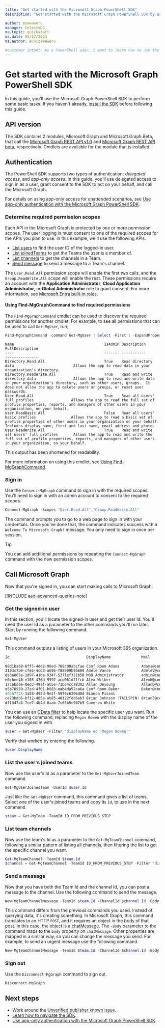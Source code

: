 ```yaml
---
title: "Get started with the Microsoft Graph PowerShell SDK"
description: "Get started with the Microsoft Graph PowerShell SDK by using it perform some basic tasks."

author: msewaweru
manager: CelesteDG
ms.topic: quickstart
ms.date: 05/17/2023
ms.author: eunicewaweru

#customer intent: As a PowerShell user, I want to learn how to use the Microsoft Graph PowerShell SDK, so that I can perform basic tasks using the Microsoft Graph REST API and authenticate with delegated access.
---
```


# Get started with the Microsoft Graph PowerShell SDK

In this guide, you'll use the Microsoft Graph PowerShell SDK to perform some basic tasks. If you haven't already, [install the SDK](installation.md) before following this guide.

## API version

The SDK contains 2 modules, Microsoft.Graph and Microsoft.Graph.Beta, that call the [Microsoft Graph REST API v1.0](/graph/api/overview?view=graph-rest-1.0&preserve-view=true) and [Microsoft Graph REST API beta](/graph/api/overview?view=graph-rest-beta&preserve-view=true), respectively. Cmdlets are available for the module that is installed.

## Authentication

The PowerShell SDK supports two types of authentication: *delegated access*, and *app-only access*. In this guide, you'll use delegated access to sign in as a user, grant consent to the SDK to act on your behalf, and call the Microsoft Graph.

For details on using app-only access for unattended scenarios, see [Use app-only authentication with the Microsoft Graph PowerShell SDK](app-only.md).

### Determine required permission scopes

Each API in the Microsoft Graph is protected by one or more permission scopes. The user logging in must consent to one of the required scopes for the APIs you plan to use. In this example, we'll use the following APIs.

- [List users](/graph/api/user-list?view=graph-rest-1.0&preserve-view=true) to find the user ID of the logged-in user.
- [List joinedTeams](/graph/api/user-list-joinedteams?view=graph-rest-1.0&preserve-view=true) to get the Teams the user is a member of.
- [List channels](/graph/api/channel-list?view=graph-rest-1.0&preserve-view=true) to get the channels in a Team.
- [Send message](/graph/api/channel-post-messages?view=graph-rest-1.0&preserve-view=true) to send a message to a Team's channel.

The `User.Read.All` permission scope will enable the first two calls, and the `Group.ReadWrite.All` scope will enable the rest. These permissions require an account with the **Application Administrator**, **Cloud Application Administrator**, or **Global Administrator** role to grant consent. For more information, see [Microsoft Entra built-in roles](/entra/identity/role-based-access-control/permissions-reference).

#### Using Find-MgGraphCommand to find required permissions

The `Find-MgGraphCommand` cmdlet can be used to discover the required permissions for another cmdlet. For example, to see all permissions that can be used to call `Get-MgUser`, run;

```powershell
Find-MgGraphCommand -command Get-MgUser | Select -First 1 -ExpandProperty Permissions
```

```Output
Name                                         IsAdmin Description                                   FullDescription
----                                         ------- -----------                                   ---------------
Directory.Read.All                           True    Read directory data                           Allows the app to read data in your organization's directory.
Directory.ReadWrite.All                      True    Read and write directory data                 Allows the app to read and write data in your organization's directory, such as other users, groups.  It does not allow the app to delete users or groups, or reset user passwords.
User.Read.All                                True    Read all users' full profiles                 Allows the app to read the full set of profile properties, reports, and managers of other users in your organization, on your behalf.
User.ReadBasic.All                           False   Read all users' basic profiles                Allows the app to read a basic set of profile properties of other users in your organization on your behalf. Includes display name, first and last name, email address and photo.
User.ReadWrite.All                           True    Read and write all users' full profiles       Allows the app to read and write the full set of profile properties, reports, and managers of other users in your organization, on your behalf.
```

This output has been shortened for readability.

For more information on using this cmdlet, see [Using Find-MgGraphCommand](find-mg-graph-command.md).

### Sign in

Use the `Connect-MgGraph` command to sign in with the required scopes. You'll need to sign in with an admin account to consent to the required scopes.

```powershell
Connect-MgGraph -Scopes "User.Read.All","Group.ReadWrite.All"
```

The command prompts you to go to a web page to sign in with your credentials. Once you've done that, the command indicates success with a `Welcome To Microsoft Graph!` message. You only need to sign in once per session.

> [!TIP]
> You can add additional permissions by repeating the `Connect-MgGraph` command with the new permission scopes.

## Call Microsoft Graph

Now that you're signed in, you can start making calls to Microsoft Graph.

[!INCLUDE [aad-advanced-queries-note](../includes/aad-advanced-queries-note.md)]

### Get the signed-in user

In this section, you'll locate the signed-in user and get their user Id. You'll need the user Id as a parameter to the other commands you'll run later. Start by running the following command.

```powershell
Get-MgUser
```

This command outputs a listing of users in your Microsoft 365 organization.

```powershell
Id                                   DisplayName              Mail                                  UserPrincipalName
--                                   -----------              ----                                  -----------------
88d1ba68-8ff5-4de2-90ed-768c00abcfae Conf Room Adams          Adams@contoso.onmicrosoft.com         Adams@contoso.…
3103c7b9-cfe6-4cd3-a696-f88909b9a609 Adele Vance              AdeleV@contoso.OnMicrosoft.com        AdeleV@contoso…
da3a885e-2d97-41de-9347-5271ef321b58 MOD Administrator        admin@contoso.OnMicrosoft.com         admin@contoso.…
e0c6ee40-e105-476d-9597-acd061d21fcb Alex Wilber              AlexW@contoso.OnMicrosoft.com         AlexW@contoso.…
17c6bdee-8ed3-49af-a65e-71b64cca8382 Allan Deyoung            AllanD@contoso.OnMicrosoft.com        AllanD@contoso…
e5b78950-27cd-4f01-b083-eab4da97ca6a Conf Room Baker          Baker@contoso.onmicrosoft.com         Baker@contoso.…
40467725-1a58-495d-9e2f-5970c6306d8d Bianca Pisani                                                  BiancaP@contoso…
ce73bdb5-bf12-405e-ab85-40122fdd6eb7 Brian Johnson (TAILSPIN) BrianJ@contoso.onmicrosoft.com        BrianJ@contoso…
df1347a3-7ce7-4b4d-8aab-7c65b5c907b9 Cameron White                                                  CameronW@contoso…
```

You can use an [OData filter](use-query-parameters.md#filter-parameter) to help locate the specific user you want. Run the following command, replacing `Megan Bowen` with the display name of the user you signed in with.

```powershell
$user = Get-MgUser -Filter "displayName eq 'Megan Bowen'"
```

Verify that worked by entering the following.

```powershell
$user.DisplayName
```

### List the user's joined teams

Now use the user's Id as a parameter to the `Get-MgUserJoinedTeam` command.

```powershell
Get-MgUserJoinedTeam -UserId $user.Id
```

Just like the `Get-MgUser` command, this command gives a list of teams. Select one of the user's joined teams and copy its `Id`, to use in the next command.

```powershell
$team = Get-MgTeam -TeamId ID_FROM_PREVIOUS_STEP
```

### List team channels

Now use the team's Id as a parameter to the `Get-MgTeamChannel` command, following a similar pattern of listing all channels, then filtering the list to get the specific channel you want.

```powershell
Get-MgTeamChannel -TeamId $team.Id
$channel = Get-MgTeamChannel -TeamId ID_FROM_PREVIOUS_STEP -Filter "displayName eq 'General'"
```

### Send a message

Now that you have both the Team Id and the channel Id, you can post a message to the channel. Use the following command to send the message.

```powershell
New-MgTeamChannelMessage -TeamId $team.Id -ChannelId $channel.Id -Body @{ Content="Hello World" }
```

This command differs from the previous commands you used. Instead of querying data, it's creating something. In Microsoft Graph, this command translates to an HTTP `POST`, and it requires an object in the body of that post. In this case, the object is a [chatMessage](/graph/api/resources/chatmessage). The `-Body` parameter to the command maps to the `body` property on `chatMessage`. Other properties are mapped in a similar way, so you can change the message you send. For example, to send an urgent message use the following command.

```powershell
New-MgTeamChannelMessage -TeamId $team.Id -ChannelId $channel.Id -Body @{ Content="Hello World" } -Importance "urgent"
```

### Sign out

Use the `Disconnect-MgGraph` command to sign out.

```powershell
Disconnect-MgGraph
```

## Next steps

- Work around the [Unverified publisher known issue](troubleshooting.md#unverified-publisher-known-issue).
- [Learn how to navigate the SDK](navigating.md).
- [Use app-only authentication with the Microsoft Graph PowerShell SDK](app-only.md).
